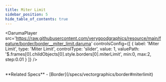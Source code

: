 ```yaml
---
title: Miter Limit
sidebar_position: 5
hide_table_of_contents: true
---
```


<DarumaPlayer
  src='https://raw.githubusercontent.com/verygoodgraphics/resource/main/feature/border/border__miter_limit.daruma'
  controlsConfig={[
    {
      label: 'Miter Limit',
      type: 'Miter Limit',
      controlType: 'slider',
      value: 1,
      valuePath: '$.frames[0].childObjects[0].style.borders[0].miterLimit',
      min:0,
      max:2,
      step:0.01
    }
  ]}
/>

<br />
**Related Specs**
- [Border](/specs/vectorgraphics/border#miterlimit)
